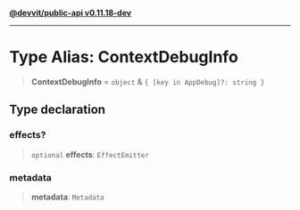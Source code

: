 [**@devvit/public-api v0.11.18-dev**](../README.md)

---

# Type Alias: ContextDebugInfo

> **ContextDebugInfo** = `object` & `{ [key in AppDebug]?: string }`

## Type declaration

### effects?

> `optional` **effects**: `EffectEmitter`

### metadata

> **metadata**: `Metadata`
